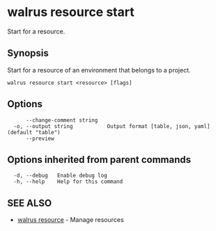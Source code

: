 # walrus resource start

Start for a resource.

## Synopsis

Start for a resource of an environment that belongs to a project.

```
walrus resource start <resource> [flags]
```

## Options

```
      --change-comment string   
  -o, --output string           Output format [table, json, yaml] (default "table")
      --preview                 
```

## Options inherited from parent commands

```
  -d, --debug   Enable debug log
  -h, --help    Help for this command
```

## SEE ALSO

* [walrus resource](walrus_resource)	 - Manage resources

